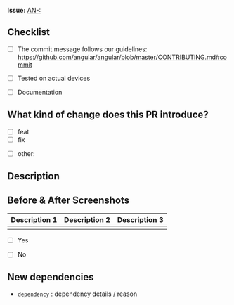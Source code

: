 <!-- Example:

**Issue**: [AN-1: Add styleguide for coding](https://ticketsystem.schul-cloud.org/browse/AN-2)


## Checklist

- [x]  The commit message follows our guidelines: https://github.com/angular/angular/blob/master/CONTRIBUTING.md#commit
- [x] Tested on actual devices
- [x] Documentation


## What kind of change does this PR introduce?

- [ ] feat
- [ ] fix
- [x] docs
- [ ] other:


## Description

This PR readds a README and some documentation for new contributors.

- feat: add README
- feat: add LICENSE
- feat: add CHANGELOG
- feat: add CONTRIBUTING, architecture, styleguide
- feat: add issue + PR template

 -->


**Issue:** [AN-<ID>: <name>](<link to Jira>)


## Checklist
<!-- Check all items that apply using "x" -->

- [ ]  The commit message follows our guidelines: https://github.com/angular/angular/blob/master/CONTRIBUTING.md#commit
- [ ] Tested on actual devices
- [ ] Documentation


## What kind of change does this PR introduce?
<!-- Check all items that apply using "x" -->

- [ ] feat <!-- Feature -->
- [ ] fix <!-- Bugfix -->
<!-- - [ ] refactor <!-- Refactoring (no functional changes) -->
<!-- - [ ] build <!-- Build related changes -->
<!-- - [ ] ci <!-- CI related changes -->
<!-- - [ ] docs <!-- Documentation content changes -->
- [ ] other:  <!-- Please describe -->


## Description
<!-- A few sentences describing the overall goals of the pull request's commits.
What is the current behavior of the app? What is the updated/expected behavior with this PR? -->




## Before & After Screenshots
<!-- If not applicable, just remove this section. -->

| Description 1         | Description 2         | Description 3         |
| :-------------------: | :-------------------: | :-------------------: |
| <!-- screenshot 1 --> | <!-- screenshot 2 --> | <!-- screenshot 3 --> |


<!-- ## Does this PR introduce a breaking change?
<!-- If this PR contains a breaking change, please add this section and describe the impact. -->

- [ ] Yes
- [ ] No


## New dependencies
<!-- Any new dependencies you added. If not applicable, just remove this section. -->

- `dependency` : dependency details / reason

